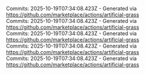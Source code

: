 Commits: 2025-10-19T07:34:08.423Z - Generated via https://github.com/marketplace/actions/artificial-grass
<br>
Commits: 2025-10-19T07:34:08.423Z - Generated via https://github.com/marketplace/actions/artificial-grass
<br>
Commits: 2025-10-19T07:34:08.423Z - Generated via https://github.com/marketplace/actions/artificial-grass
<br>
Commits: 2025-10-19T07:34:08.423Z - Generated via https://github.com/marketplace/actions/artificial-grass
<br>
Commits: 2025-10-19T07:34:08.423Z - Generated via https://github.com/marketplace/actions/artificial-grass
<br>
